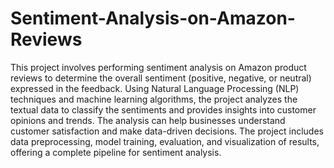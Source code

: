 # Sentiment-Analysis-on-Amazon-Reviews
This project involves performing sentiment analysis on Amazon product reviews to determine the overall sentiment (positive, negative, or neutral) expressed in the feedback. 
Using Natural Language Processing (NLP) techniques and machine learning algorithms, the project analyzes the textual data to classify the sentiments and provides insights into customer opinions and trends. The analysis can help businesses understand customer satisfaction and make data-driven decisions. The project includes data preprocessing, model training, evaluation, and visualization of results, offering a complete pipeline for sentiment analysis.


